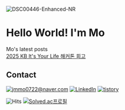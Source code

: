 

![DSC00446-Enhanced-NR](https://github.com/user-attachments/assets/67a50e7c-6db2-4f1a-902b-03efbc250579)

# Hello World! I'm Mo

<div>
    Mo's latest posts <br><a href='https://mozmin.tistory.com/1' target='_blank'>2025 KB It's Your Life 해커톤 회고<br></a></div>

## Contact

[![jmmo0722@naver.com](https://img.shields.io/badge/jmmo0722@naver.com-009639.svg?&logo=&logoColor=white)](mailto:jmmo0722@naver.com)
[![LinkedIn](https://img.shields.io/badge/LinkedIn-0A66C2?&logo=linkedin&logoColor=fff)](https://www.linkedin.com/in/mozmin/)
[![tistory](https://img.shields.io/badge/tistory-E34F26.svg?&logo=tistory&logoColor=white)](https://mozmin.tistory.com)



![Hits](https://komarev.com/ghpvc/?username=mozmin)
[![Solved.ac프로필](http://mazassumnida.wtf/api/mini/generate_badge?boj=jmmo0722)](https://solved.ac/jmmo0722)
